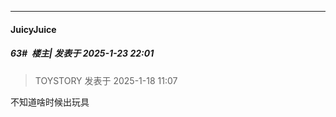 ﻿
*****

####  JuicyJuice  
##### 63#         楼主| 发表于 2025-1-23 22:01

<blockquote>TOYSTORY 发表于 2025-1-18 11:07
</blockquote>
不知道啥时候出玩具

